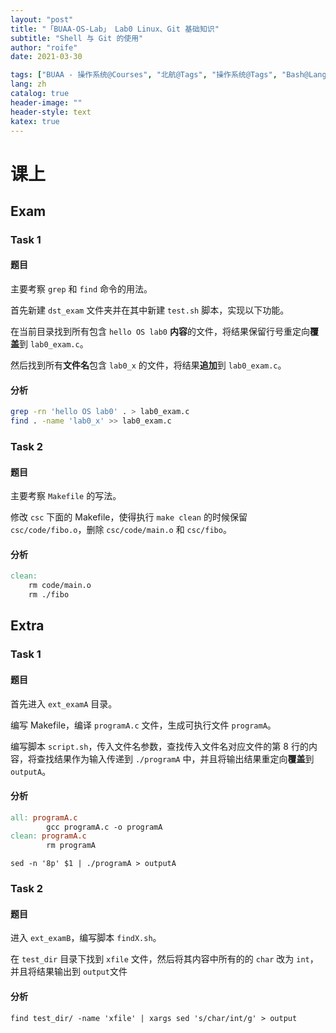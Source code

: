 ```yaml
---
layout: "post"
title: "「BUAA-OS-Lab」 Lab0 Linux、Git 基础知识"
subtitle: "Shell 与 Git 的使用"
author: "roife"
date: 2021-03-30

tags: ["BUAA - 操作系统@Courses", "北航@Tags", "操作系统@Tags", "Bash@Languages", "Linux@Tags"]
lang: zh
catalog: true
header-image: ""
header-style: text
katex: true
---
```


# 课上

## Exam

### Task 1

#### 题目

主要考察 `grep` 和 `find` 命令的用法。

首先新建 `dst_exam` 文件夹并在其中新建 `test.sh` 脚本，实现以下功能。

在当前目录找到所有包含 `hello OS lab0` **内容**的文件，将结果保留行号重定向**覆盖**到 `lab0_exam.c`。

然后找到所有**文件名**包含 `lab0_x` 的文件，将结果**追加**到 `lab0_exam.c`。

#### 分析

```bash
grep -rn 'hello OS lab0' . > lab0_exam.c
find . -name 'lab0_x' >> lab0_exam.c
```

### Task 2

#### 题目

主要考察 `Makefile` 的写法。

修改 `csc` 下面的 Makefile，使得执行 `make clean` 的时候保留 `csc/code/fibo.o`，删除 `csc/code/main.o` 和 `csc/fibo`。

#### 分析

```makefile
clean:
    rm code/main.o
    rm ./fibo
```

## Extra

### Task 1

#### 题目

首先进入 `ext_examA` 目录。

编写 Makefile，编译 `programA.c` 文件，生成可执行文件 `programA`。

编写脚本 `script.sh`，传入文件名参数，查找传入文件名对应文件的第 8 行的内容，将查找结果作为输入传递到 `./programA` 中，并且将输出结果重定向**覆盖**到 `outputA`。

#### 分析

```makefile
all: programA.c
        gcc programA.c -o programA
clean: programA.c
        rm programA
```

```shell
sed -n '8p' $1 | ./programA > outputA
```

### Task 2

#### 题目

进入 `ext_examB`，编写脚本 `findX.sh`。

在 `test_dir` 目录下找到 `xfile` 文件，然后将其内容中所有的的 `char` 改为 `int`，并且将结果输出到 `output`文件

#### 分析

```shell
find test_dir/ -name 'xfile' | xargs sed 's/char/int/g' > output
```
